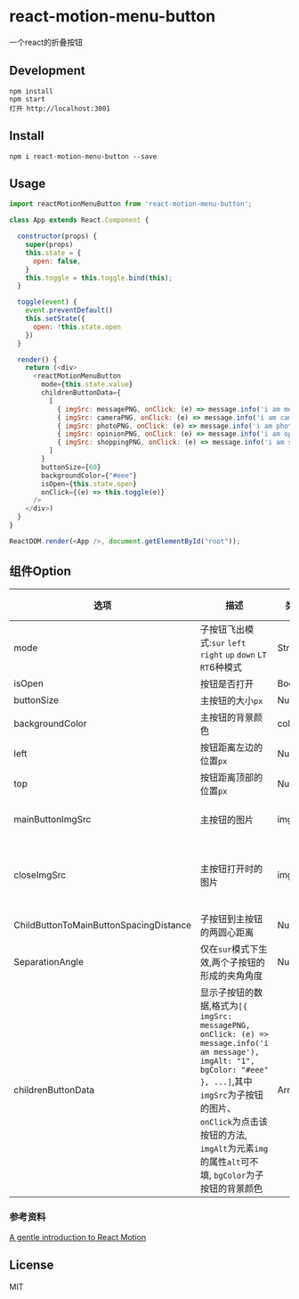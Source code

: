 # react-motion-menu-button  

一个react的折叠按钮     

## Development

```
npm install
npm start
打开 http://localhost:3001
```       

## Install  
```
npm i react-motion-menu-button --save
```       

## Usage
```js
import reactMotionMenuButton from 'react-motion-menu-button';

class App extends React.Component {

  constructor(props) {
    super(props)
    this.state = {
      open: false,
    }
    this.toggle = this.toggle.bind(this);
  }

  toggle(event) {
    event.preventDefault()
    this.setState({
      open: !this.state.open
    })
  }

  render() {
    return (<div>
      <reactMotionMenuButton
        mode={this.state.value}
        childrenButtonData={
          [
            { imgSrc: messagePNG, onClick: (e) => message.info('i am message'), imgAlt: "1", bgColor: "#eee" },
            { imgSrc: cameraPNG, onClick: (e) => message.info('i am camera'), imgAlt: "2", bgColor: "#eee" },
            { imgSrc: photoPNG, onClick: (e) => message.info('i am photo'), imgAlt: "3", bgColor: "#eee" },
            { imgSrc: opinionPNG, onClick: (e) => message.info('i am opinion'), imgAlt: "4", bgColor: "#eee" },
            { imgSrc: shoppingPNG, onClick: (e) => message.info('i am shopping'), imgAlt: "5", bgColor: "#eee" },
          ]
        }
        buttonSize={60}
        backgroundColor={"#eee"}
        isOpen={this.state.open}
        onClick={(e) => this.toggle(e)}
      />
    </div>)
  }
}

ReactDOM.render(<App />, document.getElementById("root"));
```   
## 组件Option   
| 选项 | 描述 | 类型 | 默认值 |
|-----|------|-----|-------|
| mode | 子按钮飞出模式:`sur` `left` `right` `up` `down` `LT` `RT`6种模式 | String | `sur`| 
| isOpen | 按钮是否打开 | Bool | `false` |
| buttonSize | 主按钮的大小`px` | Number | `60` |
| backgroundColor | 主按钮的背景颜色 | color | `#eee`| 
| left | 按钮距离左边的位置`px` | Number | `155` |
| top | 按钮距离顶部的位置`px` | Number | `450`  | 
| mainButtonImgSrc | 主按钮的图片 | img.src | 内置home图片 |
| closeImgSrc | 主按钮打开时的图片 | img.src | 内置一张打叉的图片 |
| ChildButtonToMainButtonSpacingDistance | 子按钮到主按钮的两圆心距离 | Number | `80` |
| SeparationAngle | 仅在`sur`模式下生效,两个子按钮的形成的夹角角度 | Number | `40` |
| childrenButtonData | 显示子按钮的数据,格式为`[{ imgSrc: messagePNG, onClick: (e) => message.info('i am message'), imgAlt: "1", bgColor: "#eee" }, ...]`,其中`imgSrc`为子按钮的图片、 `onClick`为点击该按钮的方法, `imgAlt`为元素`img`的属性`alt`可不填, `bgColor`为子按钮的背景颜色 | Array | `[]` |    

### 参考资料  
[A gentle introduction to React Motion](https://medium.com/@nashvail/a-gentle-introduction-to-react-motion-dc50dd9f2459)

## License

MIT